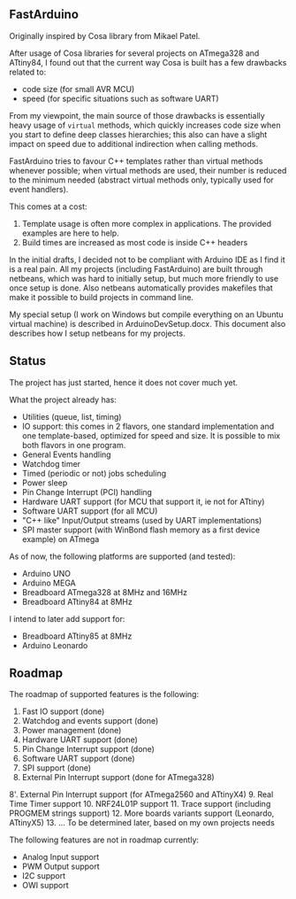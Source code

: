 FastArduino
-----------

Originally inspired by Cosa library from Mikael Patel.

After usage of Cosa libraries for several projects on ATmega328 and ATtiny84, I found out that the current way Cosa is built has a few drawbacks related to:

- code size (for small AVR MCU)
- speed (for specific situations such as software UART)

From my viewpoint, the main source of those drawbacks is essentially heavy usage of `virtual` methods, which quickly increases code size when you start to define deep classes hierarchies; this also can have a slight impact on speed due to additional indirection when calling methods.

FastArduino tries to favour C++ templates rather than virtual methods whenever possible; when virtual methods are used, their number is reduced to the minimum needed (abstract virtual methods only, typically used for event handlers).

This comes at a cost: 

1. Template usage is often more complex in applications. The provided examples are here to help.
2. Build times are increased as most code is inside C++ headers

In the initial drafts, I decided not to be compliant with Arduino IDE as I find it is a real pain. All my projects (including FastArduino) are built through netbeans, which was hard to initially setup, but much more friendly to use once setup is done. Also netbeans automatically provides makefiles that make it possible to build projects in command line.

My special setup (I work on Windows but compile everything on an Ubuntu virtual machine) is described in ArduinoDevSetup.docx. This document also describes how I setup netbeans for my projects.

Status
------

The project has just started, hence it does not cover much yet.

What the project already has:

- Utilities (queue, list, timing)
- IO support: this comes in 2 flavors, one standard implementation and one template-based, optimized for speed and size. It is possible to mix both flavors in one program.
- General Events handling
- Watchdog timer
- Timed (periodic or not) jobs scheduling
- Power sleep
- Pin Change Interrupt (PCI) handling
- Hardware UART support (for MCU that support it, ie not for ATtiny)
- Software UART support (for all MCU)
- "C++ like" Input/Output streams (used by UART implementations)
- SPI master support (with WinBond flash memory as a first device example) on ATmega

As of now, the following platforms are supported (and tested):

- Arduino UNO
- Arduino MEGA
- Breadboard ATmega328 at 8MHz and 16MHz
- Breadboard ATtiny84 at 8MHz

I intend to later add support for:

- Breadboard ATtiny85 at 8MHz
- Arduino Leonardo

Roadmap
-------

The roadmap of supported features is the following:

1. Fast IO support (done)
2. Watchdog and events support (done)
3. Power management (done)
4. Hardware UART support (done)
5. Pin Change Interrupt support (done)
6. Software UART support (done)
7. SPI support (done)
8. External Pin Interrupt support (done for ATmega328)

8'. External Pin Interrupt support (for ATmega2560 and ATtinyX4)
9. Real Time Timer support
10. NRF24L01P support
11. Trace support (including PROGMEM strings support)
12. More boards variants support (Leonardo, ATtinyX5)
13. ... To be determined later, based on my own projects needs

The following features are not in roadmap currently:

- Analog Input support
- PWM Output support
- I2C support
- OWI support
